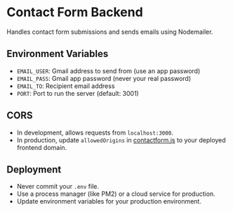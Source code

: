 # Contact Form Backend

Handles contact form submissions and sends emails using Nodemailer.

## Environment Variables

- `EMAIL_USER`: Gmail address to send from (use an app password)
- `EMAIL_PASS`: Gmail app password (never your real password)
- `EMAIL_TO`:   Recipient email address
- `PORT`:       Port to run the server (default: 3001)

## CORS

- In development, allows requests from `localhost:3000`.
- In production, update `allowedOrigins` in [contactform.js](http://_vscodecontentref_/0) to your deployed frontend domain.

## Deployment

- Never commit your `.env` file.
- Use a process manager (like PM2) or a cloud service for production.
- Update environment variables for your production environment.
